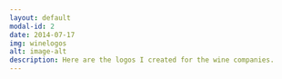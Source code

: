```yaml
---
layout: default
modal-id: 2
date: 2014-07-17
img: winelogos
alt: image-alt
description: Here are the logos I created for the wine companies.
---
```


